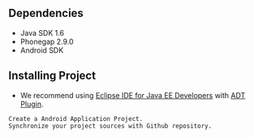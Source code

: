 ## Dependencies

* Java SDK 1.6
* Phonegap 2.9.0
* Android SDK

## Installing Project

- We recommend using [Eclipse IDE for Java EE Developers](http://www.eclipse.org/downloads/) with
  [ADT Plugin](http://developer.android.com/sdk/index.html).

```
Create a Android Application Project.
Synchronize your project sources with Github repository.
```
